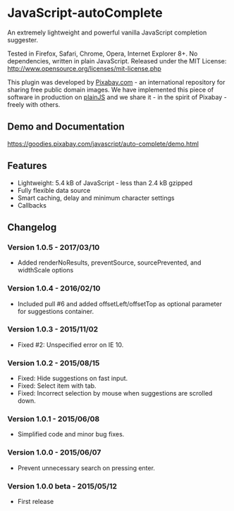JavaScript-autoComplete
===================

An extremely lightweight and powerful vanilla JavaScript completion suggester.

Tested in Firefox, Safari, Chrome, Opera, Internet Explorer 8+. No dependencies, written in plain JavaScript.
Released under the MIT License: http://www.opensource.org/licenses/mit-license.php

This plugin was developed by [Pixabay.com](https://pixabay.com/) - an international repository for sharing free public domain images.
We have implemented this piece of software in production on [plainJS](https://plainjs.com/) and we share it - in the spirit of Pixabay - freely with others.

## Demo and Documentation

https://goodies.pixabay.com/javascript/auto-complete/demo.html

## Features

* Lightweight: 5.4 kB of JavaScript - less than 2.4 kB gzipped
* Fully flexible data source
* Smart caching, delay and minimum character settings
* Callbacks

## Changelog

### Version 1.0.5 - 2017/03/10

* Added renderNoResults, preventSource, sourcePrevented, and widthScale options

### Version 1.0.4 - 2016/02/10

* Included pull #6 and added offsetLeft/offsetTop as optional parameter for suggestions container.


### Version 1.0.3 - 2015/11/02

* Fixed #2: Unspecified error on IE 10.

### Version 1.0.2 - 2015/08/15

* Fixed: Hide suggestions on fast input.
* Fixed: Select item with tab.
* Fixed: Incorrect selection by mouse when suggestions are scrolled down.

### Version 1.0.1 - 2015/06/08

* Simplified code and minor bug fixes.

### Version 1.0.0 - 2015/06/07

* Prevent unnecessary search on pressing enter.

### Version 1.0.0 beta - 2015/05/12

* First release
